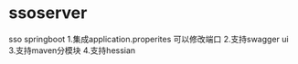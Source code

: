 # ssoserver
sso springboot
1.集成application.properites 可以修改端口
2.支持swagger ui
3.支持maven分模块
4.支持hessian


